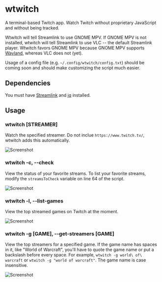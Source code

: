 # wtwitch
A terminal-based Twitch app. Watch Twitch without proprietary JavaScript and without being tracked.

Wtwitch will tell Streamlink to use GNOME MPV. If GNOME MPV is not installed, wtwitch will tell Streamlink to use VLC -- the default Streamlink player. Wtwitch favors GNOME MPV because GNOME MPV supports [Wayland](https://wayland.freedesktop.org/), whereas VLC does not (yet).

Usage of a config file (e.g. `~/.config/wtwitch/config.txt`) should be coming soon and should make customizing the script much easier.

## Dependencies
You must have [Streamlink](https://streamlink.github.io/) and [jq](https://stedolan.github.io/jq/) installed.

## Usage
### wtwitch [STREAMER]
Watch the specified streamer. Do not inclue `https://www.twitch.tv/`, wtwitch adds this automatically.

![Screenshot](Images/Screenshot1.jpg)

### wtwitch -c, --check
View the status of your favorite streams. To list your favorite streams, modify the `streamsToCheck` variable on line 64 of the script.

![Screenshot](Images/Screenshot2.png)

### wtwitch -l, --list-games
View the top streamed games on Twitch at the moment. 

![Screenshot](Images/Screenshot3.png)

### wtwitch -g [GAME], --get-streamers [GAME]
View the top streamers for a specified game. If the game name has spaces in it, like "World of Warcraft", you'll have to quote the game name or put a backslash before every space. For example, `wtwitch -g world\ of\ warcraft` or `wtwitch -g "world of warcraft"`. The game name is case insensitive.

![Screenshot](Images/Screenshot4.png)